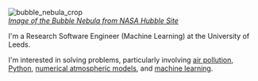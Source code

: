 ![bubble_nebula_crop](https://user-images.githubusercontent.com/19871268/126072455-01018bc8-633f-4b50-a6e6-dadfbbc073a2.jpg)  
[*Image of the Bubble Nebula from NASA Hubble Site*](https://hubblesite.org/contents/media/images/2016/13/3725-Image.html)  

I'm a Research Software Engineer (Machine Learning) at the University of Leeds.  

I'm interested in solving problems, particularly involving [air pollution](https://www.lukeconibear.com/airpollution.html), [Python](https://www.lukeconibear.com/swd6_hpp/), [numerical atmospheric models](https://wrfchem-leeds.github.io/WRFotron/), and [machine learning](https://www.lukeconibear.com/intro_ml/).  
